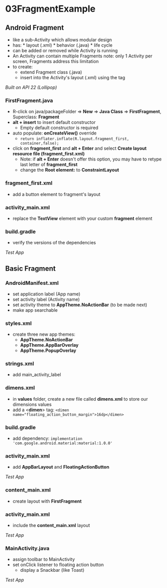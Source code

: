 # 03FragmentExample
## Android Fragment
* like a sub-Activity which allows modular design
* has:
		* layout (.xml)
		* behavior (.java)
		* life cycle
* can be added or removed while Activity is running
* An Activity can contain multiple Fragments
		note: only 1 Activity per screen, Fragments address this limitation
* to create:
	*	extend Fragment class (.java)
	*	insert into the Activity's layout (.xml) using the <fragement> tag

*Built on API 22 (Lollipop)*
### FirstFragment.java
* R-click on java/packageFolder => **New** => **Java Class** => **FirstFragment**, Superclass: **Fragment**
* **alt + insert** to insert default constructor
	* Empty default constructor is required
* auto populate: **onCreateView()** override
	* ``return inflater.inflate(R.layout.fragment_first, container,false);``
* click on **fragment_first** and **alt + Enter** and select **Create layout resource file (fragment_first.xml)**
	* Note:  if **alt + Enter** doesn't offer this option, you may have to retype last letter of **fragment_first**
	* change the **Root element:** to **ConstraintLayout**

### fragment_first.xml
* add a button element to fragment's layout
### activity_main.xml
* replace the **TextView** element with your custom **fragment** element
### build.gradle
* verify the versions of the dependencies

*Test App*
## Basic Fragment 
### AndroidManifest.xml
* set application label (App name)
* set activity label (Activity name)
* set activity theme to **AppTheme.NoActionBar** (to be made next)
* make app searchable
### styles.xml
* create three new app themes: 
	* **AppTheme.NoActionBar** 
	* **AppTheme.AppBarOverlay**
	* **AppTheme.PopupOverlay**
### strings.xml
* add main_activity_label
### dimens.xml
* in **values** folder, create a new file called **dimens.xml** to store our dimensions values
* add a <**dimen**> tag: ``<dimen  name="floating_action_button_margin">16dp</dimen>``
### build.gradle
* add dependency:  ``implementation 'com.google.android.material:material:1.0.0'``
### activity_main.xml
* add **AppBarLayout** and **FloatingActionButton**

*Test App*

### content_main.xml
* create layout with **FirstFragment**
### activity_main.xml
* include the **content_main.xml** layout

*Test App*

### MainActivity.java
* assign toolbar to MainActivity
* set onClick listener to floating action button
  * display a Snackbar (like Toast)
  
*Test App*